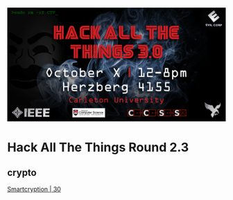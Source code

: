 ![sreencast](poster.PNG)

# Hack All The Things Round 2.3
## crypto
[Smartcryption | 30](https://github.com/h4tt/H4TT-2.3/tree/master/crypto/challenge_name)

